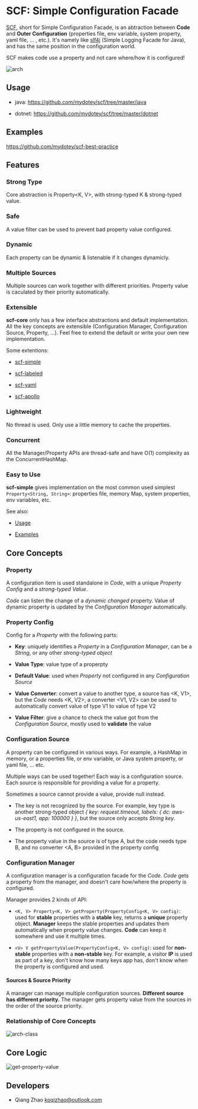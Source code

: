 # SCF: Simple Configuration Facade

[SCF](https://github.com/mydotey/scf), short for Simple Configuration Facade, is an abtraction between **Code** and **Outer Configuration** (properties file, env variable, system property, yaml file, ... , etc.). It's namely like [slf4j](https://www.slf4j.org/) (Simple Logging Facade for Java), and has the same position in the configuration world.

SCF makes code use a property and not care where/how it is configured!

![arch](./resources/images/scf.png)

## Usage

- java: https://github.com/mydotey/scf/tree/master/java

- dotnet: https://github.com/mydotey/scf/tree/master/dotnet

## Examples

https://github.com/mydotey/scf-best-practice

## Features

### Strong Type

Core abstraction is Property<K, V>, with strong-typed K & strong-typed value.

### Safe

A value filter can be used to prevent bad property value configured.

### Dynamic

Each property can be dynamic & listenable if it changes dynamicly.

### Multiple Sources

Multiple sources can work together with different priorities. Property value is caculated by their priority automatically.

### Extensible

**scf-core** only has a few interface abstractions and default implementation. All the key concepts are extensible (Configuration Manager, Configuration Source, Property, ...). Feel free to extend the default or write your own new implementation.

Some extentions:

- [scf-simple](https://github.com/mydotey/scf-simple)

- [scf-labeled](https://github.com/mydotey/scf-labeled)

- [scf-yaml](https://github.com/mydotey/scf-yaml)

- [scf-apollo](https://github.com/mydotey/scf-apollo)

### Lightweight

No thread is used. Only use a little memory to cache the properties.

### Concurrent

All the Manager/Property APIs are thread-safe and have O(1) complexity as the ConcurrentHashMap.

### Easy to Use

**scf-simple** gives implementation on the most common used simplest `Property<String, String>`: properties file, memory Map, system properties, env variables, etc.

See also:

- [Usage](#usage)

- [Examples](#examples)

## Core Concepts

### Property

A configuration item is used standalone in *Code*, with a unique *Property Config* and a *strong-typed Value*.

*Code* can listen the change of a *dynamic changed* property. Value of dynamic property is updated by the *Configuration Manager* automatically.

### Property Config

Config for a *Property* with the following parts:

- **Key**: uniquely identifies a *Property* in a *Configuration Manager*, can be a *String*, or any other *strong-typed object*

- **Value Type**: value type of a properpty

- **Default Value**: used when *Property* not configured in any *Configuration Source*

- **Value Converter**: convert a value to another type, a source has <K, V1>, but the *Code* needs <K, V2>, a converter <V1, V2> can be used to automatically convert value of type V1 to value of type V2

- **Value Filter**: give a chance to check the value got from the *Configuration Source*, mostly used to **validate** the value

### Configuration Source

A property can be configured in various ways. For example, a HashMap in memory, or a properties file, or env variable, or Java system property, or yaml file, ... etc.

Multiple ways can be used together! Each way is a configuration source. Each source is responsible for providing a value for a property.

Sometimes a source cannot provide a value, provide null instead.

- The key is not recognized by the source. For example, key type is another strong-typed object *{ key: request.timeout, labels: { dc: aws-us-east1, app: 100000 } }*, but the source only accepts *String key*.

- The property is not configured in the source.

- The property value in the source is of type A, but the code needs type B, and no converter <A, B> provided in the property config

### Configuration Manager

A configuration manager is a configuration facade for the *Code*. *Code* gets a property from the manager, and doesn't care how/where the property is configured.

Manager provides 2 kinds of API:

- `<K, V> Property<K, V> getProperty(PropertyConfig<K, V> config)`: used for **stable** properties with a **stable** key, returns a **unique** property object. **Manager** keeps the stable properties and updates them automatically when property value changes. **Code** can keep it somewhere and use it multiple times.

- `<V> V getPropertyValue(PropertyConfig<K, V> config)`: used for **non-stable** properties with a **non-stable** key. For example, a visitor **IP** is used as part of a key, don't know how many keys app has, don't know when the property is configured and used.

#### Sources & Source Priority

A manager can manage multiple configuration sources. **Different source has different priority.** The manager gets property value from the sources in the order of the source priority.

### Relationship of Core Concepts

![arch-class](./resources/images/scf-class.png)

## Core Logic

![get-property-value](./resources/images/get-property-value.png)

## Developers

- Qiang Zhao <koqizhao@outlook.com>
